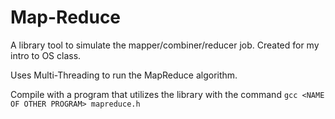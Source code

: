 # Map-Reduce
A library tool to simulate the mapper/combiner/reducer job. Created for my intro to OS class. 

Uses Multi-Threading to run the MapReduce algorithm.

Compile with a program that utilizes the library with the command ```gcc <NAME OF OTHER PROGRAM> mapreduce.h```
